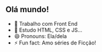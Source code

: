 ## Olá mundo!

- 🔭 Trabalho com Front End
- 🌱 Estudo HTML, CSS e JS...
- 😄 Pronouns: Ela/dela
- ⚡ Fun fact: Amo séries de Ficção!
